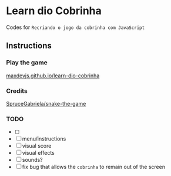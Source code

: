 # Learn dio Cobrinha

Codes for `Recriando o jogo da cobrinha com JavaScript`

## Instructions

### Play the game

[maxdevjs.github.io/learn-dio-cobrinha](https://maxdevjs.github.io/learn-dio-cobrinha/)

### Credits

[SpruceGabriela/snake-the-game](https://github.com/SpruceGabriela/snake-the-game)

### TODO

- [ ]
- [ ] menu/instructions
- [ ] visual score
- [ ] visual effects
- [ ] sounds?
- [ ] fix bug that allows the `cobrinha` to remain out of the screen
